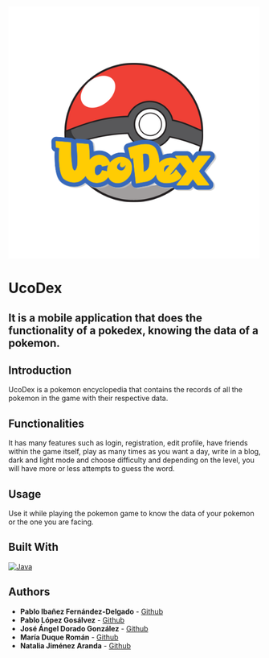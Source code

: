 <img src="https://github.com/Paiba01/UcoDex/blob/master/logo_ucoDex.png" alt="UcoDex">

# UcoDex

## It is a mobile application that does the functionality of a pokedex, knowing the data of a pokemon.

## Introduction

UcoDex is a pokemon encyclopedia that contains the records of all the pokemon in the game with their respective data.

## Functionalities

It has many features such as login, registration, edit profile, have friends within the game itself, play as many times as you want a day, write in a blog, dark and light mode and choose difficulty and depending on the level, you will have more or less attempts to guess the word.

## Usage

Use it while playing the pokemon game to know the data of your pokemon or the one you are facing.

## Built With

[![Java](https://img.shields.io/badge/Java-D00000?style=for-the-badge&logo=java&logoColor=white)]()

## Authors

- **Pablo Ibañez Fernández-Delgado** - [Github](https://github.com/Paiba01)
- **Pablo López Gosálvez** - [Github](https://github.com/pabloccf)
- **José Ángel Dorado González** - [Github](https://github.com/Joselete77)
- **María Duque Román** - [Github](https://github.com/mariaduq)
- **Natalia Jiménez Aranda** - [Github](https://github.com/NataliaJimenez01)
